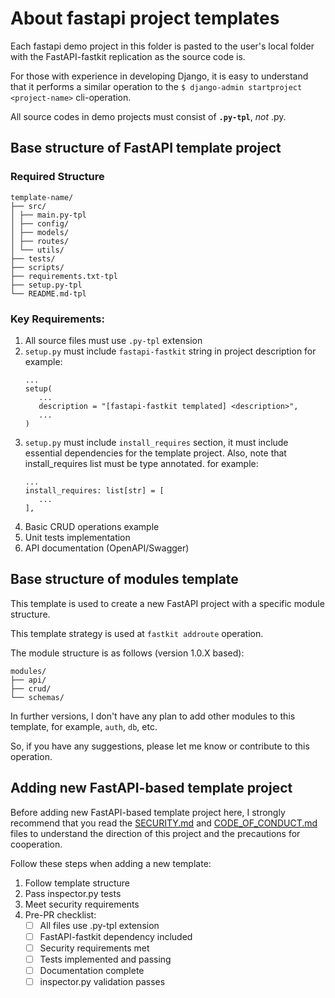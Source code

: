 # About fastapi project templates

Each fastapi demo project in this folder is pasted to the user's local folder with the FastAPI-fastkit replication as the source code is.

For those with experience in developing Django, it is easy to understand that it performs a similar operation to the `$ django-admin startproject <project-name>` cli-operation.

All source codes in demo projects must consist of **`.py-tpl`**, _not_ .py.

## Base structure of FastAPI template project

### Required Structure

```
template-name/
├── src/
│ ├── main.py-tpl
│ ├── config/
│ ├── models/
│ ├── routes/
│ └── utils/
├── tests/
├── scripts/
├── requirements.txt-tpl
├── setup.py-tpl
└── README.md-tpl
```

### Key Requirements:

1. All source files must use `.py-tpl` extension
2. `setup.py` must include `fastapi-fastkit` string in project description
   for example:
   ```
   ...
   setup(
      ...
      description = "[fastapi-fastkit templated] <description>",
      ...
   )
   ```
3. `setup.py` must include `install_requires` section, it must include essential dependencies for the template project. Also, note that install_requires list must be type annotated.
   for example:
   ```
   ...
   install_requires: list[str] = [
      ...
   ],
   ```
4. Basic CRUD operations example
5. Unit tests implementation
6. API documentation (OpenAPI/Swagger)

## Base structure of modules template

This template is used to create a new FastAPI project with a specific module structure.

This template strategy is used at `fastkit addroute` operation.

The module structure is as follows (version 1.0.X based):

```
modules/
├── api/
├── crud/
└── schemas/
```

In further versions, I don't have any plan to add other modules to this template, for example, `auth`, `db`, etc.

So, if you have any suggestions, please let me know or contribute to this operation.


## Adding new FastAPI-based template project

Before adding new FastAPI-based template project here, I strongly recommend that you read the
[SECURITY.md](../SECURITY.md) and [CODE_OF_CONDUCT.md](../CODE_OF_CONDUCT.md) files to understand
the direction of this project and the precautions for cooperation.

Follow these steps when adding a new template:

1. Follow template structure
2. Pass inspector.py tests
3. Meet security requirements
4. Pre-PR checklist:
   - [ ] All files use .py-tpl extension
   - [ ] FastAPI-fastkit dependency included
   - [ ] Security requirements met
   - [ ] Tests implemented and passing
   - [ ] Documentation complete
   - [ ] inspector.py validation passes
